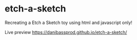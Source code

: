 # etch-a-sketch

Recreating a Etch a Sketch toy using html and javascript only!

Live preview https://danibassprod.github.io/etch-a-sketch/
